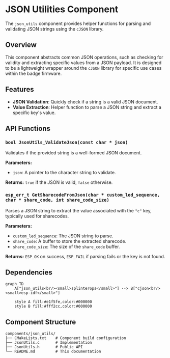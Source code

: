 # JSON Utilities Component

The `json_utils` component provides helper functions for parsing and validating JSON strings using the `cJSON` library.

## Overview

This component abstracts common JSON operations, such as checking for validity and extracting specific values from a JSON payload. It is designed to be a lightweight wrapper around the `cJSON` library for specific use cases within the badge firmware.

## Features

- **JSON Validation**: Quickly check if a string is a valid JSON document.
- **Value Extraction**: Helper function to parse a JSON string and extract a specific key's value.

## API Functions

### `bool JsonUtils_ValidateJson(const char * json)`
Validates if the provided string is a well-formed JSON document.

**Parameters:**
- `json`: A pointer to the character string to validate.

**Returns:** `true` if the JSON is valid, `false` otherwise.

### `esp_err_t GetSharecodeFromJson(char * custom_led_sequence, char * share_code, int share_code_size)`
Parses a JSON string to extract the value associated with the `"c"` key, typically used for sharecodes.

**Parameters:**
- `custom_led_sequence`: The JSON string to parse.
- `share_code`: A buffer to store the extracted sharecode.
- `share_code_size`: The size of the `share_code` buffer.

**Returns:** `ESP_OK` on success, `ESP_FAIL` if parsing fails or the key is not found.

## Dependencies

```mermaid
graph TD
    A["json_utils<br/><small>splinterops</small>"] --> B["cjson<br/><small>esp-idf</small>"]
    
    style A fill:#e1f5fe,color:#000000
    style B fill:#fff2cc,color:#000000
```

## Component Structure

```
components/json_utils/
├── CMakeLists.txt    # Component build configuration
├── JsonUtils.c       # Implementation
├── JsonUtils.h       # Public API
└── README.md         # This documentation
```
